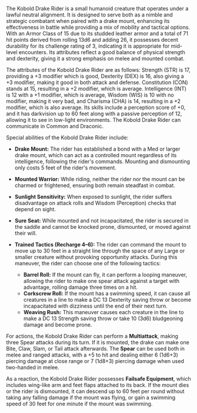 The Kobold Drake Rider is a small humanoid creature that operates under a lawful neutral alignment. It is designed to serve both as a nimble and strategic combatant when paired with a drake mount, enhancing its effectiveness in battle while providing a mix of mobility and tactical options. With an Armor Class of 15 due to its studded leather armor and a total of 71 hit points derived from rolling 13d6 and adding 26, it possesses decent durability for its challenge rating of 3, indicating it is appropriate for mid-level encounters. Its attributes reflect a good balance of physical strength and dexterity, giving it a strong emphasis on melee and mounted combat.

The attributes of the Kobold Drake Rider are as follows: Strength (STR) is 17, providing a +3 modifier which is good, Dexterity (DEX) is 16, also giving a +3 modifier, making it good in both attack and defense. Constitution (CON) stands at 15, resulting in a +2 modifier, which is average. Intelligence (INT) is 12 with a +1 modifier, which is average, Wisdom (WIS) is 10 with no modifier, making it very bad, and Charisma (CHA) is 14, resulting in a +2 modifier, which is also average. Its skills include a perception score of +0, and it has darkvision up to 60 feet along with a passive perception of 12, allowing it to see in low-light environments. The Kobold Drake Rider can communicate in Common and Draconic.

Special abilities of the Kobold Drake Rider include:

- **Drake Mount:** The rider has established a bond with a Med or larger drake mount, which can act as a controlled mount regardless of its intelligence, following the rider's commands. Mounting and dismounting only costs 5 feet of the rider's movement.
  
- **Mounted Warrior:** While riding, neither the rider nor the mount can be charmed or frightened, ensuring both remain steadfast in combat.
  
- **Sunlight Sensitivity:** When exposed to sunlight, the rider suffers disadvantage on attack rolls and Wisdom (Perception) checks that depend on sight.
  
- **Sure Seat:** While mounted and not incapacitated, the rider is secured in the saddle and cannot be knocked prone, dismounted, or moved against their will.
  
- **Trained Tactics (Recharge 4–6):** The rider can command the mount to move up to 30 feet in a straight line through the space of any Large or smaller creature without provoking opportunity attacks. During this maneuver, the rider can choose one of the following tactics:
  - **Barrel Roll:** If the mount can fly, it can perform a looping maneuver, allowing the rider to make one spear attack against a target with advantage, rolling damage three times on a hit.
  - **Corkscrew Roll:** If the mount has a swimming speed, it can cause all creatures in a line to make a DC 13 Dexterity saving throw or become incapacitated with dizziness until the end of their next turn.
  - **Weaving Rush:** This maneuver causes each creature in the line to make a DC 13 Strength saving throw or take 10 (3d6) bludgeoning damage and become prone.

For actions, the Kobold Drake Rider can perform a **Multiattack**, making three Spear attacks during its turn. If it is mounted, the drake can make one Bite, Claw, Slam, or Tail attack afterwards. The **Spear** can be used both in melee and ranged attacks, with a +5 to hit and dealing either 6 (1d6+3) piercing damage at close range or 7 (1d8+3) piercing damage when used two-handed in melee.

As a reaction, the Kobold Drake Rider possesses **Failsafe Equipment**, which includes wing-like arm and feet flaps attached to its back. If the mount dies or the rider is dismounted, it can descend up to 60 feet per round without taking any falling damage if the mount was flying, or gain a swimming speed of 30 feet for one minute if the mount was swimming.